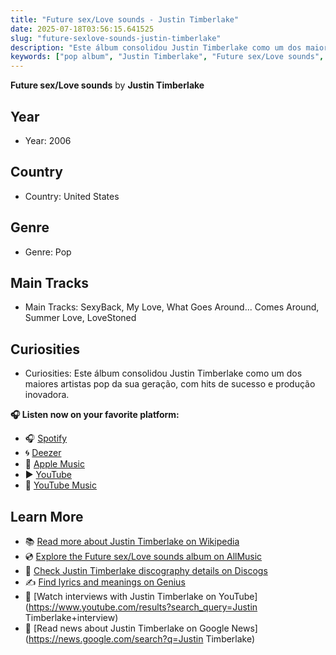 ```yaml
---
title: "Future sex/Love sounds - Justin Timberlake"
date: 2025-07-18T03:56:15.641525
slug: "future-sexlove-sounds-justin-timberlake"
description: "Este álbum consolidou Justin Timberlake como um dos maiores artistas pop da sua geração, com hits de sucesso e produção inovadora."
keywords: ["pop album", "Justin Timberlake", "Future sex/Love sounds", "music"]
---
```


**Future sex/Love sounds** by **Justin Timberlake**
## Year
- Year: 2006
## Country
- Country: United States
## Genre
- Genre: Pop
## Main Tracks
- Main Tracks: SexyBack, My Love, What Goes Around... Comes Around, Summer Love, LoveStoned
## Curiosities
- Curiosities: Este álbum consolidou Justin Timberlake como um dos maiores artistas pop da sua geração, com hits de sucesso e produção inovadora.



**🎧 Listen now on your favorite platform:**

- 🎧 [Spotify](https://open.spotify.com/search/Future%20sex/Love%20sounds%20Justin%20Timberlake)
- 🌀 [Deezer](https://www.deezer.com/search/Future%20sex/Love%20sounds%20Justin%20Timberlake)
- 🍎 [Apple Music](https://music.apple.com/search?term=Future%20sex/Love%20sounds%20Justin%20Timberlake)
- ▶️ [YouTube](https://www.youtube.com/results?search_query=Future%20sex/Love%20sounds%20Justin%20Timberlake)
- 🎵 [YouTube Music](https://music.youtube.com/search?q=Future%20sex/Love%20sounds%20Justin%20Timberlake)

## Learn More

- 📚 [Read more about Justin Timberlake on Wikipedia](https://en.wikipedia.org/wiki/Justin+Timberlake)
- 💿 [Explore the Future sex/Love sounds album on AllMusic](https://www.allmusic.com/search/albums/Future+sex%2FLove+sounds)
- 📀 [Check Justin Timberlake discography details on Discogs](https://www.discogs.com/search/?q=Future+sex%2FLove+sounds+Justin+Timberlake&type=all)
- ✍️ [Find lyrics and meanings on Genius](https://genius.com/search?q=Future+sex%2FLove+sounds%20Justin+Timberlake)
- 🎤 [Watch interviews with Justin Timberlake on YouTube](https://www.youtube.com/results?search_query=Justin Timberlake+interview)
- 📰 [Read news about Justin Timberlake on Google News](https://news.google.com/search?q=Justin Timberlake)